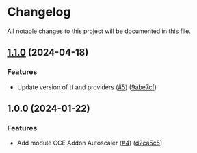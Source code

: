 # Changelog

All notable changes to this project will be documented in this file.

## [1.1.0](https://github.com/cloud-labs-infra/terraform-huaweicloud-cce-addon-autoscaler/compare/v1.0.0...v1.1.0) (2024-04-18)


### Features

* Update version of tf and providers ([#5](https://github.com/cloud-labs-infra/terraform-huaweicloud-cce-addon-autoscaler/issues/5)) ([9abe7cf](https://github.com/cloud-labs-infra/terraform-huaweicloud-cce-addon-autoscaler/commit/9abe7cf0866f11f39e60242ff924aaef40caf4b4))

## 1.0.0 (2024-01-22)


### Features

* Add module CCE Addon Autoscaler ([#4](https://github.com/cloud-labs-infra/terraform-huaweicloud-cce-autoscaler-addon/issues/4)) ([d2ca5c5](https://github.com/cloud-labs-infra/terraform-huaweicloud-cce-autoscaler-addon/commit/d2ca5c59d53f148169f382f6821d8498efd98e01))
